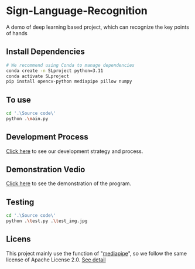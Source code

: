 # Sign-Language-Recognition
A demo of deep learning based project, which can recognize the key points of hands


## Install Dependencies
  ```bash
  # We recommend using Conda to manage dependencies
  conda create -n SLproject python=3.11
  conda activate SLproject
  pip install opencv-python mediapipe pillow numpy
  ```
## To use
```bash
cd '.\Source code\'
python .\main.py
```

## Development Process
  [Click here](Documents/Develop_Process.md) to see our development strategy and process.

## Demonstration Vedio
  [Click here](demonstration.mp4) to see the demonstration of the program.

## Testing
```bash
cd '.\Source code\'
python .\test.py .\test_img.jpg
```

## Licens
  This project mainly use the function of "[mediapipe](https://github.com/google-ai-edge/mediapipe)", so we follow the same license of Apache License 2.0. [See detail](/LICENSE)
